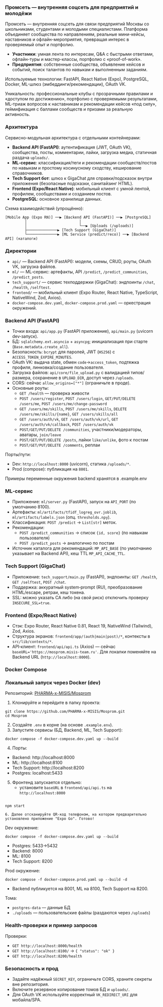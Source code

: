 ### Промсеть — внутренняя соцсеть для предприятий и молодёжи

Промсеть — внутренняя соцсеть для связи предприятий Москвы со школьниками, студентами и молодыми специалистами. Платформа объединяет сообщества по направлениям, реальные мини-кейсы, наставников и офлайн-мероприятия, превращая интерес в проверяемый опыт и портфолио.

- **Участники**: умная лента по интересам, Q&A с быстрыми ответами, офлайн-туры и мастер-классы, портфолио с «proof-of-work».
- **Предприятия**: собственные сообщества, объявление кейсов и событий, поиск талантов по навыкам и выполненным заданиям.

Используемые технологии: FastAPI, React Native (Expo), PostgreSQL, Docker, ML-шлюз (эмбеддинги/рекомендации), OAuth VK.

Уникальность: профессиональные клубы с прозрачными правилами и «доступом по достижению», портфолио с проверяемыми результатами, ML‑триаж вопросов к наставникам и рекомендации кейсов «под силу», геймификация с баллами сообществ и призами за реальную активность.


### Архитектура

Сервисно-модульная архитектура с отдельными контейнерами:

- **Backend API (FastAPI)**: аутентификация (JWT, OAuth VK), сообщества, посты, комментарии, лайки, загрузка медиа, статичная раздача `uploads/`.
- **ML‑сервис**: классификация/теги и рекомендации сообществ/постов по навыкам и простому косинусному сходству, кеширование справочников.
- **Tech Support бот**: шлюз к GigaChat для справки/подсказок внутри приложения (безопасные подсказки, санитайзинг HTML).
- **Frontend (Expo/React Native)**: мобильный клиент с умной лентой, профилем, сообществами и созданием постов.
- **PostgreSQL**: основное хранилище данных.

Схема взаимодействий (упрощённо):

```
[Mobile App (Expo RN)] ──▶ [Backend API (FastAPI)] ──▶ [PostgreSQL]
         │                        │
         │                        └──▶ [Uploads (/uploads)]
         ├──────────────▶ [Tech Support (GigaChat)]
         └──────────────▶ [ML Service (predict/reco)] ──▶ [Backend API] (каталоги)
```


### Директории

- `api/` — Backend API (FastAPI): модели, схемы, CRUD, роуты, OAuth VK, загрузка файлов.
- `ml/` — ML‑сервис: артефакты, API `/predict`, `/predict_communities`, `/predict_posts`.
- `tech_support/` — сервис техподдержки (GigaChat): эндпоинты `/chat`, `/health`, `/selftest`.
- `frontend/` — мобильный клиент (Expo Router, React Native, TypeScript, NativeWind, Zod, Axios).
- `docker-compose.dev.yaml`, `docker-compose.prod.yaml` — оркестрация окружений.


### Backend API (FastAPI)

- Точки входа: `api/app.py` (FastAPI приложение), `api/main.py` (uvicorn dev‑запуск).
- БД: `sqlalchemy.ext.asyncio` + `asyncpg`; инициализация при старте (`Base.metadata.create_all`).
- Безопасность: `bcrypt` для паролей, JWT (`HS256`) с `ACCESS_TOKEN_EXPIRE_MINUTES`.
- OAuth VK: выдача state, обмен `code`→`access_token`, подтяжка профиля, линковка/создание пользователя.
- Загрузка файлов: `api/core/file_upload.py` с валидацией типов/размера, сохранение в `UPLOAD_DIR`, доступ через `/uploads`.
- CORS: сейчас `allow_origins=["*"]` (ограничьте в проде).
- Основные роуты:
  - `GET /health` — проверка живости
  - `POST /users/register`, `POST /users/login`, `GET/PUT/DELETE /users/me`, `POST /users/me/change-password`
  - `GET /users/me/skills`, `POST /users/me/skills`, `DELETE /users/me/skills/{name}`, `GET /users/skills/all`
  - `GET /users/auth/vk`, `GET /users/auth/vk/url`, `GET /users/auth/vk/callback`, `POST /users/auth/vk`
  - `POST/GET/PUT/DELETE /communities`, участники/модераторы, аватары, `join/leave`
  - `POST/GET/PUT/DELETE /posts`, лайки `like/unlike`, фото к постам
  - `POST/GET/PUT/DELETE /comments`, реплаи

Порты/пути:
- Dev: `http://localhost:8000` (uvicorn), статика `/uploads/*`.
- Prod (compose): публикация на `8001`.

Примеры переменные окружения backend хранятся в .example.env 


### ML‑сервис

- Приложение: `ml/server.py` (FastAPI), запуск на `API_PORT` (по умолчанию 8100).
- Артефакты: `ml/artifacts/tfidf_logreg_ovr.joblib`, `ml/artifacts/labels.json` (опц. `thresholds.npy`).
- Классификация: `POST /predict` → `List[str]` меток.
- Рекомендации:
  - `POST /predict_communities` → список `{id, score}` (по навыкам пользователя)
  - `POST /predict_posts` → аналогично по постам
- Источник каталога для рекомендаций: `MP_API_BASE` (по умолчанию указывает на Backend API), кеш TTL `MP_API_CACHE_TTL`.


### Tech Support (GigaChat)

- Приложение: `tech_support/main.py` (FastAPI), эндпоинты: `GET /health`, `GET /selftest`, `POST /chat`.
- Поддержка: аккуратный system‑prompt (RU), преобразование HTML/escape, ретраи, кеш токена.
- SSL: можно указать CA либо (на свой риск) отключить проверку `INSECURE_SSL=true`.


### Frontend (Expo/React Native)

- Стэк: Expo Router, React Native 0.81, React 19, NativeWind (Tailwind), Zod, Axios.
- Структура экранов: `frontend/app/(auth|main|post)/*`, контексты в `src/lib/contexts/*`.
- API‑клиент: `frontend/api/api.ts` (Axios) — сейчас `baseURL='https://mosprom.misis-team.ru'`. Для локалки поменяйте на Backend URL (`http://localhost:8000`).



### Docker Compose

### Локальный запуск через Docker (dev)

Репозиторий: [PHARMA-x-MISIS/Mosprom](https://github.com/PHARMA-x-MISIS/Mosprom.git)

1. Клонируйте и перейдите в папку проекта:
```
git clone https://github.com/PHARMA-x-MISIS/Mosprom.git
cd Mosprom
```
2. Создайте `.env` в корне (на основе `.example.env`).
3. Запустите сервисы (БД, Backend, ML, Tech Support):
```
docker compose -f docker-compose.dev.yaml up --build
```
4. Порты:
- Backend: http://localhost:8000
- ML: http://localhost:8100
- Tech Support: http://localhost:8200
- Postgres: localhost:5433

5. Фронтенд запускается отдельно:
   - установите `baseURL` в `frontend/api/api.ts` на `http://localhost:8000`
```

npm start

6. Далее отсканируйте QR-код телефоном, на котором предварительно установлено приложение "Expo Go". Готово!
```

Dev окружение:
```
docker compose -f docker-compose.dev.yaml up --build
```
- Postgres: 5433→5432
- Backend: 8000
- ML: 8100
- Tech Support: 8200

Prod окружение:
```
docker compose -f docker-compose.prod.yaml up --build -d
```
- Backend публикуется на 8001, ML на 8100, Tech Support на 8200.

Тома:
- `postgres-data` — данные БД
- `./uploads` — пользовательские файлы (раздаются через `/uploads`)




### Health‑проверки и пример запросов

Проверки:
- `GET http://localhost:8000/health`
- `GET http://localhost:8100/` → `{ "status": "ok" }`
- `GET http://localhost:8200/health`


### Безопасность и прод

- Задайте надёжный `SECRET_KEY`, ограничьте CORS, храните секреты вне репозитория.
- Включите резервное копирование томов БД и `uploads/`.
- Для OAuth VK используйте корректный `VK_REDIRECT_URI` для мобайла/SPA.